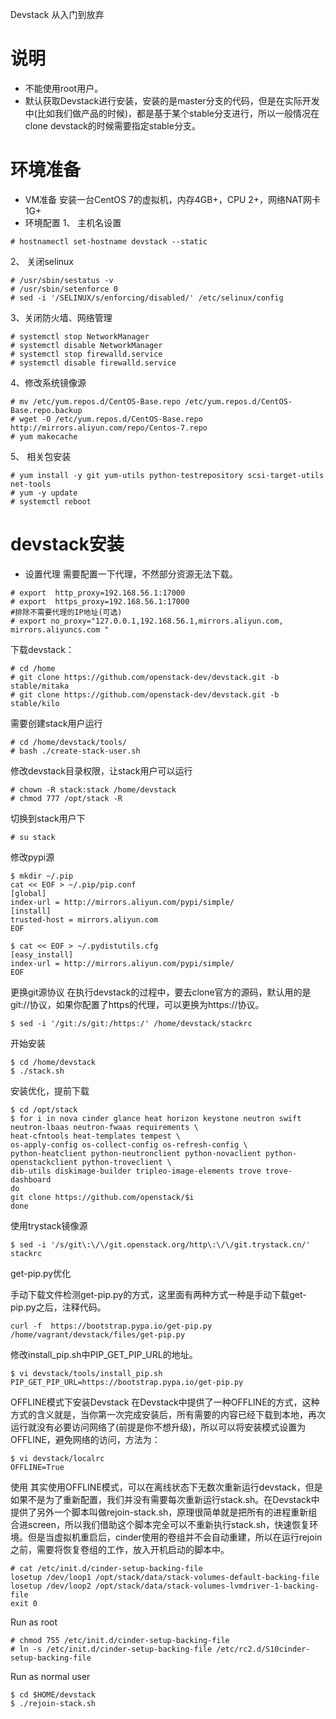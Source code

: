 Devstack 从入门到放弃
# 说明
* 不能使用root用户。
* 默认获取Devstack进行安装，安装的是master分支的代码，但是在实际开发中(比如我们做产品的时候)，都是基于某个stable分支进行，所以一般情况在clone devstack的时候需要指定stable分支。

# 环境准备
* VM准备
安装一台CentOS 7的虚拟机，内存4GB+，CPU 2+，网络NAT网卡1G+
* 环境配置
1、 主机名设置
```
# hostnamectl set-hostname devstack --static
```
2、 关闭selinux
```
# /usr/sbin/sestatus -v
# /usr/sbin/setenforce 0
# sed -i '/SELINUX/s/enforcing/disabled/' /etc/selinux/config
```
3、关闭防火墙、网络管理
```
# systemctl stop NetworkManager
# systemctl disable NetworkManager
# systemctl stop firewalld.service
# systemctl disable firewalld.service
```
4、修改系统镜像源
```
# mv /etc/yum.repos.d/CentOS-Base.repo /etc/yum.repos.d/CentOS-Base.repo.backup
# wget -O /etc/yum.repos.d/CentOS-Base.repo http://mirrors.aliyun.com/repo/Centos-7.repo
# yum makecache
```
5、 相关包安装
```
# yum install -y git yum-utils python-testrepository scsi-target-utils net-tools
# yum -y update
# systemctl reboot
```

# devstack安装
* 设置代理
需要配置一下代理，不然部分资源无法下载。
```
# export  http_proxy=192.168.56.1:17000
# export  https_proxy=192.168.56.1:17000
#排除不需要代理的IP地址(可选)
# export no_proxy="127.0.0.1,192.168.56.1,mirrors.aliyun.com, mirrors.aliyuncs.com "
```
下载devstack：
```
# cd /home
# git clone https://github.com/openstack-dev/devstack.git -b stable/mitaka
# git clone https://github.com/openstack-dev/devstack.git -b stable/kilo
```
需要创建stack用户运行
```
# cd /home/devstack/tools/
# bash ./create-stack-user.sh
```
修改devstack目录权限，让stack用户可以运行
```
# chown -R stack:stack /home/devstack
# chmod 777 /opt/stack -R
```
切换到stack用户下
```
# su stack
```
修改pypi源

```
$ mkdir ~/.pip
cat << EOF > ~/.pip/pip.conf
[global]
index-url = http://mirrors.aliyun.com/pypi/simple/
[install]
trusted-host = mirrors.aliyun.com
EOF

$ cat << EOF > ~/.pydistutils.cfg
[easy_install]
index-url = http://mirrors.aliyun.com/pypi/simple/
EOF
```
更换git源协议
在执行devstack的过程中，要去clone官方的源码，默认用的是git://协议，如果你配置了https的代理，可以更换为https://协议。
```
$ sed -i '/git:/s/git:/https:/' /home/devstack/stackrc
```
开始安装
```
$ cd /home/devstack
$ ./stack.sh
```
安装优化，提前下载
```
$ cd /opt/stack
$ for i in nova cinder glance heat horizon keystone neutron swift neutron-lbaas neutron-fwaas requirements \
heat-cfntools heat-templates tempest \
os-apply-config os-collect-config os-refresh-config \
python-heatclient python-neutronclient python-novaclient python-openstackclient python-troveclient \
dib-utils diskimage-builder tripleo-image-elements trove trove-dashboard
do
git clone https://github.com/openstack/$i
done
```
使用trystack镜像源
```
$ sed -i '/s/git\:\/\/git.openstack.org/http\:\/\/git.trystack.cn/' stackrc
```

get-pip.py优化

手动下载文件检测get-pip.py的方式，这里面有两种方式一种是手动下载get-pip.py之后，注释代码。
```
curl -f  https://bootstrap.pypa.io/get-pip.py /home/vagrant/devstack/files/get-pip.py
```
修改install_pip.sh中PIP_GET_PIP_URL的地址。
```
$ vi devstack/tools/install_pip.sh
PIP_GET_PIP_URL=https://bootstrap.pypa.io/get-pip.py
```
OFFLINE模式下安装Devstack
在Devstack中提供了一种OFFLINE的方式，这种方式的含义就是，当你第一次完成安装后，所有需要的内容已经下载到本地，再次运行就没有必要访问网络了(前提是你不想升级)，所以可以将安装模式设置为OFFLINE，避免网络的访问，方法为：
```
$ vi devstack/localrc
OFFLINE=True
```
使用
其实使用OFFLINE模式，可以在离线状态下无数次重新运行devstack，但是如果不是为了重新配置，我们并没有需要每次重新运行stack.sh。在Devstack中提供了另外一个脚本叫做rejoin-stack.sh，原理很简单就是把所有的进程重新组合进screen，所以我们借助这个脚本完全可以不重新执行stack.sh，快速恢复环境。但是当虚拟机重启后，cinder使用的卷组并不会自动重建，所以在运行rejoin之前，需要将恢复卷组的工作，放入开机启动的脚本中。
```
# cat /etc/init.d/cinder-setup-backing-file
losetup /dev/loop1 /opt/stack/data/stack-volumes-default-backing-file
losetup /dev/loop2 /opt/stack/data/stack-volumes-lvmdriver-1-backing-file
exit 0
```
Run as root
```
# chmod 755 /etc/init.d/cinder-setup-backing-file
# ln -s /etc/init.d/cinder-setup-backing-file /etc/rc2.d/S10cinder-setup-backing-file
```
Run as normal user
```
$ cd $HOME/devstack
$ ./rejoin-stack.sh
```
